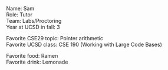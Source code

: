 Name:  Sam  
Role:  Tutor  
Team:  Labs/Proctoring  
Year at UCSD in fall: 3

Favorite CSE29 topic:  Pointer arithmetic  
Favorite UCSD class: CSE 190 (Working with Large Code Bases)

Favorite food:  Ramen  
Favorite drink: Lemonade